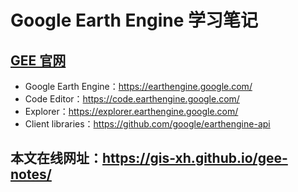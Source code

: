 # Google Earth Engine 学习笔记



## [GEE 官网](https://earthengine.google.com/)

- Google Earth Engine：https://earthengine.google.com/
- Code Editor：https://code.earthengine.google.com/
- Explorer：https://explorer.earthengine.google.com/
- Client libraries：https://github.com/google/earthengine-api



## 本文在线网址：https://gis-xh.github.io/gee-notes/





